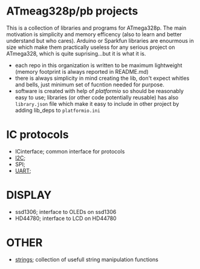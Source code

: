 # ATmeag328p/pb projects
This is a collection of libraries and programs for ATmega328p. The main motivation is simplicity and memory efficency (also to learn and better understand but who cares). Arduino or Sparkfun libraries are enourmous in size which make them practically useless for any serious project on ATmega328, which is quite suprising...but it is what it is.

- each repo in this organization is written to be maximum lightweight (memory footprint is always reported in README.md)
- there is always simplicity in mind creating the lib, don't expect whitles and bells, just minimum set of fucntion needed for purpose.
- software is created with help of *platformio* so should be reasonably easy to use; libraries (or other code potentially reusable) has also `library.json` file which make it easy to include in other project by adding lib_deps to `platformio.ini`

# IC protocols

- ICinterface; common interface for protocols
- [I2C](https://github.com/m328pb/i2c);
- SPI;
- [UART](https://github.com/m328pb/uart);

# DISPLAY

- ssd1306; interface to OLEDs on ssd1306
- HD44780; interface to LCD on HD44780

# OTHER
- [strings](https://github.com/m328pb/strings); collection of usefull string manipulation functions
